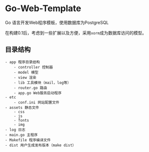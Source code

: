 Go-Web-Template
===============

Go 语言开发Web程序模板，使用数据库为PostgreSQL

在构建0.1后，考虑到一些扩展以及方便，采用`xorm`成为数据库访问的模型。

## 目录结构

```
- app 程序目录结构
	- controller 控制器
	- model 模型
	- view 渲染
	- lib 工具模块（mail，log等）
	- router.go 路由
	- app.go Web服务启动程序
- etc
	- conf.ini 网站配置文件
- assets 静态文件
	- css
	- js
	- fonts
	- img
- log 日志
- main.go 主程序
- Makefile 程序编译文件
- dist 用户生成发布版本（make dist）
```